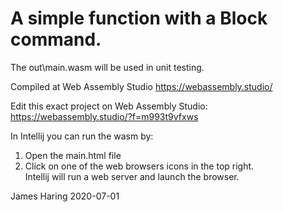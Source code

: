 # A simple function with a Block command.  

The out\main.wasm will be used in unit testing.  

Compiled at Web Assembly Studio
https://webassembly.studio/

Edit this exact project on Web Assembly Studio: 
https://webassembly.studio/?f=m993t9vfxws

In Intellij you can run the wasm by:
1. Open the main.html file
1. Click on one of the web browsers icons in the top right.  
Intellij will run a web server and launch the browser.  

James Haring 2020-07-01   